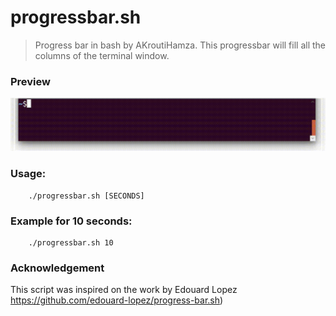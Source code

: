 
# progressbar.sh

> Progress bar in bash by AKroutiHamza.
This progressbar will fill all the columns of the terminal window.

### Preview
![LoadingBar.sh in action on terminal](https://raw.githubusercontent.com/AkroutiHamza/LoadingBar/master/progressbar.gif)

### Usage:
        ./progressbar.sh [SECONDS] 

### Example for 10 seconds:
        ./progressbar.sh 10

### Acknowledgement
This script was inspired on the work by Edouard Lopez https://github.com/edouard-lopez/progress-bar.sh)
